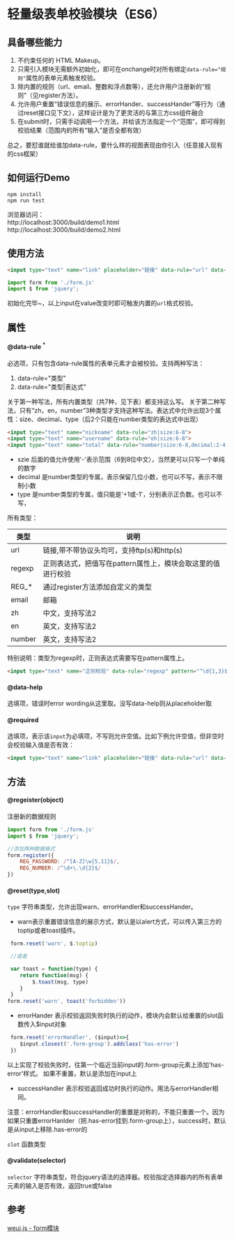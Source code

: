 轻量级表单校验模块（ES6）
====================

## 具备哪些能力  

1. 不约束任何的 HTML Makeup。
2. 只需引入模块无需额外初始化，即可在onchange时对所有绑定`data-rule="规则"`属性的表单元素触发校验。 
3. 除内置的规则（url、email、整数和浮点数等），还允许用户注册新的“规则”（见register方法）。
4. 允许用户重置“错误信息的展示、errorHander、successHander”等行为（通过reset接口见下文），这样设计是为了更灵活的与第三方css组件融合
5. 在submit时，只需手动调用一个方法，并给该方法指定一个“范围”，即可得到校验结果（范围内的所有“输入”是否全都有效）   

总之，要怼谁就给谁加data-rule，要什么样的视图表现由你引入（任意接入现有的css框架）

## 如何运行Demo

```shell
npm install
npm run test
```

浏览器访问：  
http://localhost:3000/build/demo1.html  
http://localhost:3000/build/demo2.html

## 使用方法

```html
<input type="text" name="link" placeholder="链接" data-rule="url" data-help="不能为空" required>
```

```js
import form from './form.js'
import $ from 'jquery';
```

初始化完毕~，以上input在value改变时即可触发内置的`url`格式校验。

## 属性

#### @data-rule <sup>*</sup>

必选项，只有包含data-rule属性的表单元素才会被校验。支持两种写法：

1. data-rule="类型"    
2. data-rule="类型|表达式"   

关于第一种写法，所有内置类型（共7种，见下表）都支持这么写。
关于第二种写法，只有“zh，en，number”3种类型才支持这种写法。表达式中允许出现3个属性：size、decimal、type（后2个只能在number类型的表达式中出现）

```html
<input type="text" name="nickname" data-rule="zh|size:6-8">
<input type="text" name="username" data-rule="eh|size:6-8">       
<input type="text" name="total" data-rule="number|size:6-8,decimal:2-4,type:-1" > 
```

+ szie 后面的值允许使用'-'表示范围（6到8位中文），当然更可以只写一个单纯的数字
+ decimal 是number类型的专属，表示保留几位小数，也可以不写，表示不限制小数
+ type 是number类型的专属，值只能是'+1或-1'，分别表示正负数。也可以不写，

所有类型：

|   类型   | 说明                                                         |
| -------- | ------------------------------------------------------------ |
|   url    | 链接,带不带协议头均可，支持ftp(s)和http(s)                   |
|  regexp  | 正则表达式，把值写在pattern属性上，模块会取这里的值进行校验  |
|  REG_*   | 通过register方法添加自定义的类型                             |
|   email  | 邮箱                                                         |
|   zh     | 中文，支持写法2                                              |
|   en     | 英文，支持写法2                                              |
|  number  | 英文，支持写法2                                              |

特别说明：类型为regexp时，正则表达式需要写在pattern属性上。

```html
<input type="text" name="正则校验" data-rule="regexp" pattern="^\d{1,3}$">
```

#### @data-help

选填项，错误时error wording从这里取。没写data-help则从placeholder取

#### @required

选填项，表示该`input`为必填项，不写则允许空值。比如下例允许空值，但非空时会校验输入值是否有效：
    
```html                     
<input type="text" name="link" placeholder="链接" data-rule="url" data-help="s请输入链接">
```

## 方法

#### @regeister(object) 

注册新的数据规则

```js
import form from './form.js'
import $ from 'jquery';

//添加两种数据格式
form.register({
    REG_PASSWORD: /^[A-Z]\w{5,11}$/,
    REG_NUMBER: /^\d+\.\d{2}$/
})
```

#### @reset(type,slot)

`type` 字符串类型，允许出现warn、errorHandler和successHander。

+ warn表示重置错误信息的展示方式，默认是以alert方式，可以传入第三方的toptip或者toast插件。

```js
 form.reset('warn', $.toptip)

 //或者

 var toast = function(type) {
    return function(msg) {
        $.toast(msg, type)
    }
 }
form.reset('warn', toast('forbidden'))
```

+ errorHander 表示校验返回失败时执行的动作，模块内会默认给重置的slot函数传入$input对象

```js
 form.reset('errorHandler', ($input)=>{
    $input.closest('.form-group').addclass('has-error')
 }) 
```

以上实现了校验失败时，往第一个临近当前input的.form-group元素上添加'has-error'样式。 如果不重置，默认是添加在input上

+ successHandler 表示校验返回成功时执行的动作。用法与errorHandler相同。

注意：errorHandler和successHandler的重置是对称的，不能只重置一个。因为如果只重置errorHanlder（把.has-error挂到.form-group上），success时，默认是从input上移除.has-error的

`slot` 函数类型
  
#### @validate(selector)

`selector` 字符串类型，符合jquery语法的选择器。校验指定选择器内的所有表单元素的输入是否有效，返回true或false

## 参考

[weui.js - form模块](https://github.com/weui/weui.js/blob/master/docs/component/form.md)
